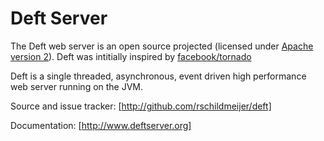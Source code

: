# Deft Server
The Deft web server is an open source projected (licensed under [Apache version 2]). Deft was intitially inspired by [facebook/tornado]

Deft is a single threaded, asynchronous, event driven high performance web server running on the JVM.

Source and issue tracker: [http://github.com/rschildmeijer/deft]

Documentation: [http://www.deftserver.org]
 
 
[Apache version 2]: http://www.apache.org/licenses/LICENSE-2.0.html
[facebook/tornado]: http://github.com/facebook/tornado
[http://github.com/rschildmeijer/deft]: http://github.com/rschildmeijer/deft
[http://www.deftserver.org]: http://www.deftserver.org
